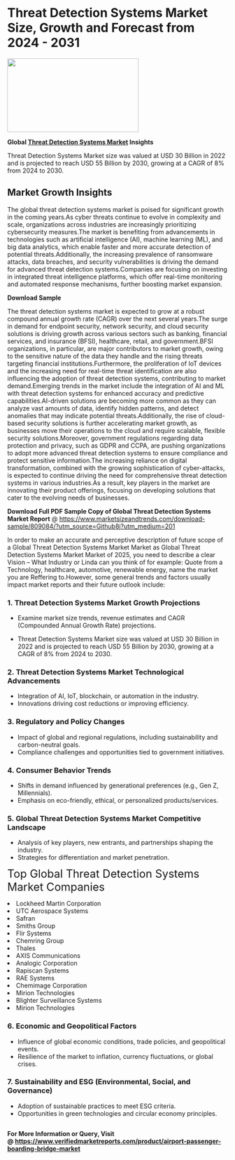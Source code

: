 <H1>Threat Detection Systems Market Size, Growth and Forecast from 2024 - 2031</H1><img class="aligncenter size-medium wp-image-584254" src="https://thirdeyenews.in/wp-content/uploads/2024/09/Global-Market-Research-300x168.jpeg" alt="" width="300" height="168" /><p><strong>Global&nbsp;<a href="https://www.marketsizeandtrends.com/download-sample/809084/?utm_source=Github8j?utm_medium=201">Threat Detection Systems Market</a> Insights</strong></p><p>Threat Detection Systems Market size was valued at USD 30 Billion in 2022 and is projected to reach USD 55 Billion by 2030, growing at a CAGR of 8% from 2024 to 2030.</p><p><h2>Market Growth Insights</h2> <p>The global threat detection systems market is poised for significant growth in the coming years.As cyber threats continue to evolve in complexity and scale, organizations across industries are increasingly prioritizing cybersecurity measures.The market is benefiting from advancements in technologies such as artificial intelligence (AI), machine learning (ML), and big data analytics, which enable faster and more accurate detection of potential threats.Additionally, the increasing prevalence of ransomware attacks, data breaches, and security vulnerabilities is driving the demand for advanced threat detection systems.Companies are focusing on investing in integrated threat intelligence platforms, which offer real-time monitoring and automated response mechanisms, further boosting market expansion.</p> <p><strong>Download Sample</strong></p> <p>The threat detection systems market is expected to grow at a robust compound annual growth rate (CAGR) over the next several years.The surge in demand for endpoint security, network security, and cloud security solutions is driving growth across various sectors such as banking, financial services, and insurance (BFSI), healthcare, retail, and government.BFSI organizations, in particular, are major contributors to market growth, owing to the sensitive nature of the data they handle and the rising threats targeting financial institutions.Furthermore, the proliferation of IoT devices and the increasing need for real-time threat identification are also influencing the adoption of threat detection systems, contributing to market demand.Emerging trends in the market include the integration of AI and ML with threat detection systems for enhanced accuracy and predictive capabilities.AI-driven solutions are becoming more common as they can analyze vast amounts of data, identify hidden patterns, and detect anomalies that may indicate potential threats.Additionally, the rise of cloud-based security solutions is further accelerating market growth, as businesses move their operations to the cloud and require scalable, flexible security solutions.Moreover, government regulations regarding data protection and privacy, such as GDPR and CCPA, are pushing organizations to adopt more advanced threat detection systems to ensure compliance and protect sensitive information.The increasing reliance on digital transformation, combined with the growing sophistication of cyber-attacks, is expected to continue driving the need for comprehensive threat detection systems in various industries.As a result, key players in the market are innovating their product offerings, focusing on developing solutions that cater to the evolving needs of businesses.<p><span class=""><strong>Download Full PDF Sample Copy of Global Threat Detection Systems Market Report</strong> @ <a href="https://www.marketsizeandtrends.com/download-sample/809084/?utm_source=Github8j?utm_medium=201" target="_blank">https://www.marketsizeandtrends.com/download-sample/809084/?utm_source=Github8j?utm_medium=201</a></span></p><p>In order to make an accurate and perceptive description of future scope of a Global&nbsp;Threat Detection Systems Market Market as Global&nbsp;Threat Detection Systems Market Market of 2025, you need to describe a clear Vision &ndash; What Industry or Linda can you think of for example: Quote from a Technology, healthcare, automotive, renewable energy, name the market you are Reffering to.However, some general trends and factors usually impact market reports and their future outlook include:</p><h3>1.&nbsp;<strong>Threat Detection Systems Market Growth Projections</strong></h3><ul><li>Examine market size trends, revenue estimates and CAGR (Compounded Annual Growth Rate) projections.</li><li><p>Threat Detection Systems Market size was valued at USD 30 Billion in 2022 and is projected to reach USD 55 Billion by 2030, growing at a CAGR of 8% from 2024 to 2030.</p></li></ul><h3>2.&nbsp;<strong>Threat Detection Systems Market Technological Advancements</strong></h3><ul><li>Integration of AI, IoT, blockchain, or automation in the industry.</li><li>Innovations driving cost reductions or improving efficiency.</li></ul><h3>3.&nbsp;<strong>Regulatory and Policy Changes</strong></h3><ul><li>Impact of global and regional regulations, including sustainability and carbon-neutral goals.</li><li>Compliance challenges and opportunities tied to government initiatives.</li></ul><h3>4.&nbsp;<strong>Consumer Behavior Trends</strong></h3><ul><li>Shifts in demand influenced by generational preferences (e.g., Gen Z, Millennials).</li><li>Emphasis on eco-friendly, ethical, or personalized products/services.</li></ul><h3>5.&nbsp;<strong>Global Threat Detection Systems Market Competitive Landscape</strong></h3><ul><li>Analysis of key players, new entrants, and partnerships shaping the industry.</li><li>Strategies for differentiation and market penetration.</li></ul><p data-pm-slice="1 1 []"><span style="color: inherit; font-family: inherit; font-size: 25px;">Top Global Threat Detection Systems Market Companies</span></p><div class="" data-test-id=""><p><li>Lockheed Martin Corporation</li><li> UTC Aerospace Systems</li><li> Safran</li><li> Smiths Group</li><li> Flir Systems</li><li> Chemring Group</li><li> Thales</li><li> AXIS Communications</li><li> Analogic Corporation</li><li> Rapiscan Systems</li><li> RAE Systems</li><li> Chemimage Corporation</li><li> Mirion Technologies</li><li> Blighter Surveillance Systems</li><li> Mirion Technologies</li></p></div><h3>6.&nbsp;<strong>Economic and Geopolitical Factors</strong></h3><ul><li>Influence of global economic conditions, trade policies, and geopolitical events.</li><li>Resilience of the market to inflation, currency fluctuations, or global crises.</li></ul><h3>7.&nbsp;<strong>Sustainability and ESG (Environmental, Social, and Governance)</strong></h3><ul><li>Adoption of sustainable practices to meet ESG criteria.</li><li>Opportunities in green technologies and circular economy principles.</li></ul><h2><strong style="font-size: 14px;">For More Information or Query, Visit @&nbsp;</strong><a style="background-color: #ffffff; font-size: 14px;" href="https://www.marketsizeandtrends.com/report/threat-detection-systems-market/" target="_blank">https://www.verifiedmarketreports.com/product/airport-passenger-boarding-bridge-market</a></h2>